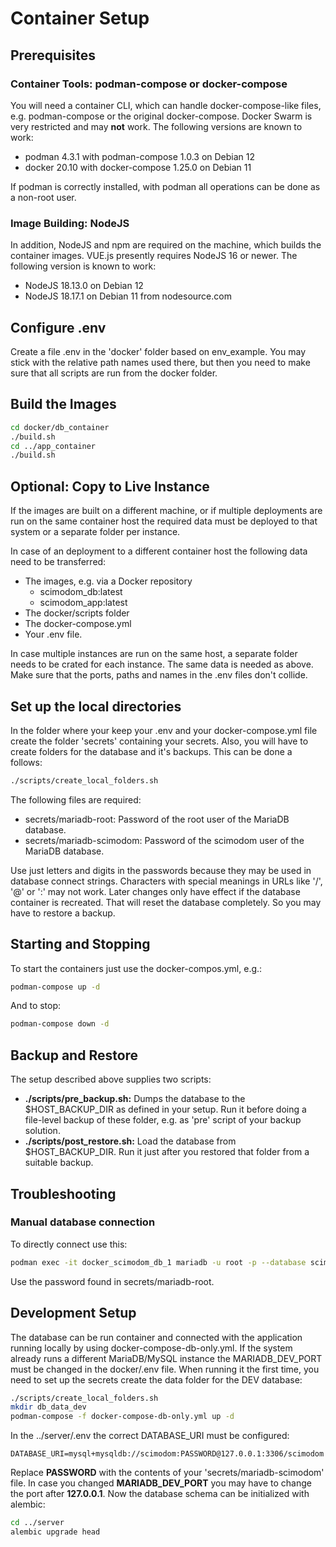 # Container Setup

## Prerequisites

### Container Tools: podman-compose or docker-compose

You will need a container CLI, which can handle docker-compose-like
files, e.g. podman-compose or the original docker-compose. Docker Swarm
is very restricted and may **not** work. The following versions are known to
work:

* podman 4.3.1 with podman-compose 1.0.3 on Debian 12
* docker 20.10 with docker-compose 1.25.0 on Debian 11

If podman is correctly installed, with podman all operations can be done
as a non-root user.

### Image Building: NodeJS

In addition, NodeJS and npm are required on the machine, which builds
the container images. VUE.js presently requires NodeJS 16 or newer.
The following version is known to work:

* NodeJS 18.13.0 on Debian 12
* NodeJS 18.17.1 on Debian 11 from nodesource.com

## Configure .env

Create a file .env in the 'docker' folder based on env_example.
You may stick with the relative path names used there, but then you
need to make sure that all scripts are run from the docker folder.

## Build the Images

```bash
cd docker/db_container
./build.sh
cd ../app_container
./build.sh
```

## Optional: Copy to Live Instance

If the images are built on a different machine, or if multiple deployments
are run on the same container host the required data must be deployed
to that system or a separate folder per instance.

In case of an deployment to a different container host the following data
need to be transferred:

* The images, e.g. via a Docker repository
  * scimodom_db:latest
  * scimodom_app:latest
* The docker/scripts folder
* The docker-compose.yml
* Your .env file.

In case multiple instances are run on the same host, a separate folder
needs to be crated for each instance. The same data is needed as above.
Make sure that the ports, paths and names in the .env files don't collide. 

## Set up the local directories

In the folder where your keep your .env and your docker-compose.yml file
create the folder 'secrets' containing your secrets. Also, you will
have to create folders for the database and it's backups. This can be
done a follows:

```bash
./scripts/create_local_folders.sh
```

The following files are required:

* secrets/mariadb-root: Password of the root user of the MariaDB database.
* secrets/mariadb-scimodom: Password of the scimodom user of the MariaDB database.

Use just letters and digits in the passwords because they may be used
in database connect strings. Characters with special meanings in URLs
like '/', '@' or ':' may not work.  Later changes only have effect if
the database container is recreated. That will reset the database
completely. So you may have to restore a backup.

## Starting and Stopping

To start the containers just use the docker-compos.yml, e.g.:

```bash
podman-compose up -d
```

And to stop:

```bash
podman-compose down -d
```

## Backup and Restore

The setup described above supplies two scripts:

* **./scripts/pre_backup.sh:** Dumps the database to the $HOST_BACKUP_DIR as
  defined in your setup. Run it before doing a file-level backup of these folder,
  e.g. as 'pre' script of your backup solution.
* **./scripts/post_restore.sh:** Load the database from $HOST_BACKUP_DIR.
  Run it just after you restored that folder from a suitable backup.

## Troubleshooting

### Manual database connection

To directly connect use this:

```bash
podman exec -it docker_scimodom_db_1 mariadb -u root -p --database scimodom
```

Use the password found in secrets/mariadb-root.

## Development Setup

The database can be run container and connected with the application running
locally by using docker-compose-db-only.yml. If the system already runs a
different MariaDB/MySQL instance the MARIADB_DEV_PORT must be changed in
the docker/.env file. When running it the first time, you need to set up the
secrets create the data folder for the DEV database:

```bash
./scripts/create_local_folders.sh
mkdir db_data_dev
podman-compose -f docker-compose-db-only.yml up -d
```

In the ../server/.env the correct DATABASE_URI must be configured:

```
DATABASE_URI=mysql+mysqldb://scimodom:PASSWORD@127.0.0.1:3306/scimodom
```

Replace **PASSWORD** with the contents of your 'secrets/mariadb-scimodom' file.
In case you changed **MARIADB_DEV_PORT** you may have to change the port after
**127.0.0.1**. Now the database schema can be initialized with alembic:

```bash
cd ../server
alembic upgrade head
```

